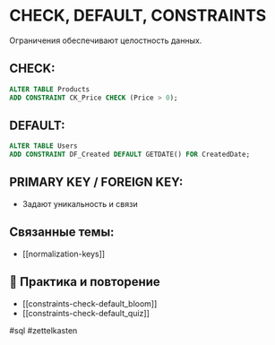 # CHECK, DEFAULT, CONSTRAINTS

Ограничения обеспечивают целостность данных.

## CHECK:
```sql
ALTER TABLE Products
ADD CONSTRAINT CK_Price CHECK (Price > 0);
```

## DEFAULT:
```sql
ALTER TABLE Users
ADD CONSTRAINT DF_Created DEFAULT GETDATE() FOR CreatedDate;
```

## PRIMARY KEY / FOREIGN KEY:
- Задают уникальность и связи

## Связанные темы:
- [[normalization-keys]]

## 🔁 Практика и повторение
- [[constraints-check-default_bloom]]
- [[constraints-check-default_quiz]]

#sql #zettelkasten